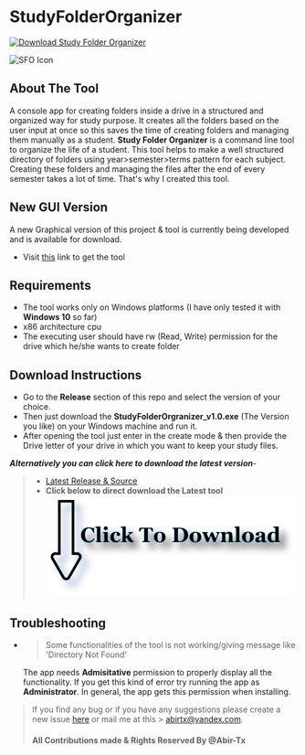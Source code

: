 # StudyFolderOrganizer

[![Download Study Folder Organizer](https://img.shields.io/sourceforge/dm/studyfolderorganizer.svg)](https://sourceforge.net/projects/studyfolderorganizer/files/latest/download)

![SFO Icon](https://raw.githubusercontent.com/Abir-Tx/StudyFolderOrganizer/main/res/SFO_v2.ico)

## About The Tool 
A console app for creating folders inside a drive in a structured and organized way for study purpose. It creates all the folders based on the user input at once so this saves the time of creating folders and managing them manually as a student. **Study Folder Organizer** is a command line tool to organize the life of a student. This tool helps to make a well structured directory of folders using year>semester>terms pattern for each subject. Creating these folders and managing the files after the end of every semester takes a lot of time. That's why I created this tool.

## New GUI Version
A new Graphical version of this project & tool is currently being developed and is available for download.
- Visit [this](https://github.com/Abir-Tx/StudyFolderOrganizer-GUI) link to get the tool

## Requirements
- The tool works only on Windows platforms (I have only tested it with **Windows 10** so far)
- x86 architecture cpu
- The executing user should have rw (Read, Write) permission for the drive which he/she wants to create folder

## Download Instructions
* Go to the **Release** section of this repo and select the version of your choice.
* Then just download the **StudyFolderOrgranizer_v1.0.exe** (The Version you like) on your Windows machine and run it.
* After opening the tool just enter in the create mode & then provide the Drive letter of your drive in which you want to keep your study files.


***Alternatively you can click here to download the latest version***-
> - [Latest Release & Source ](https://github.com/Abir-Tx/StudyFolderOrganizer/releases/latest)
> - **Click below to direct download the Latest tool**
> [![Download Now](https://github.com/Abir-Tx/StudyFolderOrganizer/blob/main/etc/SFO%20Readme%20Download%20Logo.png?raw=true)](https://github.com/Abir-Tx/StudyFolderOrganizer/releases/download/v2.0.0/StudyFolderOrgranizer_v2.0.0.zip)


## Troubleshooting
* > Some functionalities of the tool is not working/giving message like 'Directory Not Found'
    
    The app needs **Admisitative** permission to properly display all the functionality. If you get this kind of error try running the app as **Administrator**. In general, the app gets this permission when installing.



> If you find any bug or if you have any suggestions please create a new issue [here](https://github.com/Abir-Tx/StudyFolderOrganizer/issues/new/choose) or mail me at this >
> <abirtx@yandex.com>.
> #### All Contributions made & Rights Reserved By @Abir-Tx 
